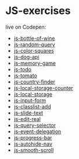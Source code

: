 # JS-exercises

live on Codepen:

+ <a href="https://codepen.io/TomaszPieta/pen/YjzZRV">js-bottle-of-wine</a>
+ <a href="https://codepen.io/TomaszPieta/pen/oyWYxV">js-random-query</a>
+ <a href="https://codepen.io/TomaszPieta/pen/eKWRrO">js-color-squares</a>
+ <a href="https://codepen.io/TomaszPieta/pen/zabwaO">js-dog-api</a>
+ <a href="https://codepen.io/TomaszPieta/pen/GGjdjp">js-memory-game</a>
+ <a href="https://codepen.io/TomaszPieta/pen/ELqRey">js-todo</a>
+ <a href="https://codepen.io/TomaszPieta/pen/LmwrJy">js-tomato</a>
+ <a href="https://codepen.io/TomaszPieta/pen/QroZqE">js-country-finder</a>
+ <a href="https://codepen.io/TomaszPieta/pen/Zomdez">js-local-storage-counter</a>
+ <a href="https://codepen.io/TomaszPieta/pen/vjQwxN">js-local-storage</a>
+ <a href="https://codepen.io/TomaszPieta/pen/aqJPWW">js-input-form</a>
+ <a href="https://codepen.io/TomaszPieta/pen/mXWaMG">js-classlist-add</a>
+ <a href="https://codepen.io/TomaszPieta/pen/eVWggb">js-slide-text</a>
+ <a href="https://codepen.io/TomaszPieta/pen/rJmWxG">js-edit-real</a>
+ <a href="https://codepen.io/TomaszPieta/pen/BYJeQw">js-query-selector</a>
+ <a href="https://codepen.io/TomaszPieta/pen/oEPVKN">js-event-delegation</a>
+ <a href="https://codepen.io/TomaszPieta/pen/pLVOoP">js-progress-bar</a>
+ <a href="https://codepen.io/TomaszPieta/pen/eMrjQR">js-autohide-nav</a>
+ <a href="https://codepen.io/TomaszPieta/pen/aYGaZa">js-smooth-scroll</a>

